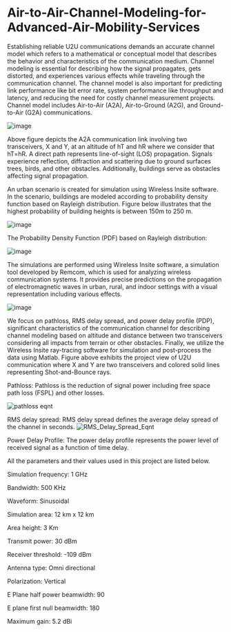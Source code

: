 # Air-to-Air-Channel-Modeling-for-Advanced-Air-Mobility-Services

Establishing reliable U2U communications demands an accurate channel model which refers to a mathematical or conceptual model that describes the behavior and characteristics of the communication medium. Channel modeling is essential for describing how the signal propagates, gets distorted, and experiences various effects while traveling through the communication channel. The channel model is also important for predicting link performance like bit error rate, system performance like throughput and latency, and reducing the need for costly channel measurement projects. Channel model includes Air-to-Air (A2A), Air-to-Ground (A2G), and Ground-to-Air (G2A) communications.

![image](https://github.com/user-attachments/assets/664c7383-4f11-4adc-a29d-29421a1a1830)

Above figure depicts the A2A communication link involving two transceivers, X and Y, at an altitude of hT and hR where we consider that hT=hR. A direct path represents line-of-sight (LOS) propagation. Signals experience reflection, diffraction and scattering due to ground surfaces trees, birds, and other obstacles. Additionally, buildings serve as obstacles affecting signal propagation.

An urban scenario is created for simulation using Wireless Insite software. In the scenario, buildings are modeled according to probability density function based on Rayleigh distribution. Figure below illustrates that the highest probability of building heights is between 150m to 250 m.

![image](https://github.com/user-attachments/assets/ae2dbbd7-5214-4e48-b922-648f28077d24)

The Probability Density Function (PDF) based on Rayleigh distribution:

![image](https://github.com/user-attachments/assets/0d20b08d-6924-47ee-8842-f842e41cf542)

The simulations are performed using Wireless Insite software, a simulation tool developed by Remcom, which is used for analyzing wireless communication systems. It provides precise predictions on the propagation of electromagnetic waves in urban, rural, and indoor settings with a visual representation including various effects.

![image](https://github.com/user-attachments/assets/65577797-5b8c-4350-8738-7befb25023c4)

We focus on pathloss, RMS delay spread, and power delay profile (PDP), significant characteristics of the communication channel for describing channel modeling based on altitude and distance between two transceivers considering all impacts from terrain or other obstacles. Finally, we utilize the Wireless Insite ray-tracing software for simulation and post-process the data using Matlab. Figure above exhibits the project view of U2U communication where X and Y are two transceivers and colored solid lines representing Shot-and-Bounce rays. 

Pathloss:
Pathloss is the reduction of signal power including free space path loss (FSPL) and other losses.

![pathloss eqnt](https://github.com/user-attachments/assets/900d21a5-6faa-4108-b2b8-52c0ec7d42a2)


RMS delay spread:
RMS delay spread defines the average delay spread of the channel in seconds.
![RMS_Delay_Spread_Eqnt](https://github.com/user-attachments/assets/10f48770-7bb7-4aa4-af5a-9c4dc483de62)

Power Delay Profile:
The power delay profile represents the power level of received signal as a function of time delay.

All the parameters and their values used in this project are listed below.

Simulation frequency: 1 GHz

Bandwidth:	500 KHz

Waveform:	Sinusoidal

Simulation area:	12 km x 12 km

Area height:	3 Km

Transmit power:	30 dBm

Receiver threshold:	-109 dBm

Antenna type:	Omni directional

Polarization:	Vertical

E Plane half power beamwidth:	90

E plane first null beamwidth:	180

Maximum gain:	5.2 dBi

